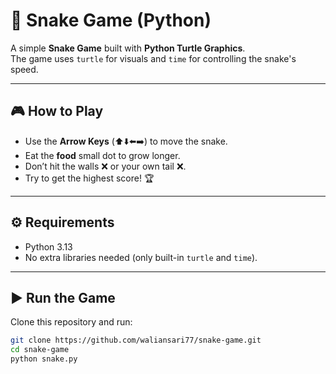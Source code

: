 # 🐍 Snake Game (Python)

A simple **Snake Game** built with **Python Turtle Graphics**.  
The game uses `turtle` for visuals and `time` for controlling the snake's speed.  

---

## 🎮 How to Play
- Use the **Arrow Keys** (⬆️⬇️⬅️➡️) to move the snake.  
- Eat the **food** small dot to grow longer.  
- Don’t hit the walls ❌ or your own tail ❌.  
- Try to get the highest score! 🏆  

---

## ⚙️ Requirements
- Python 3.13  
- No extra libraries needed (only built-in `turtle` and `time`).  

---

## ▶️ Run the Game
Clone this repository and run:

```bash
git clone https://github.com/waliansari77/snake-game.git
cd snake-game
python snake.py
